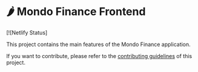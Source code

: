 # 🌶 Mondo Finance Frontend

[![Netlify Status]

This project contains the main features of the Mondo Finance application.

If you want to contribute, please refer to the [contributing guidelines](./CONTRIBUTING.md) of this project.
